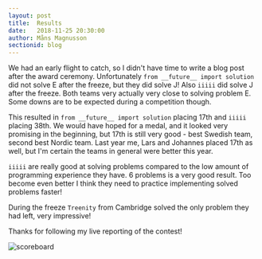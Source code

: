 ```yaml
---
layout: post
title:  Results
date:   2018-11-25 20:30:00
author: Måns Magnusson
sectionid: blog
---
```


We had an early flight to catch, so I didn't have time to write a blog post after the award ceremony. Unfortunately `from __future__ import solution` did not solve E after the freeze, but they did solve J! Also `iiiii` did solve J after the freeze. Both teams very actually very close to solving problem E. Some downs are to be expected during a competition though.

This resulted in `from __future__ import solution` placing 17th and `iiiii` placing 38th. We would have hoped for a medal, and it looked very promising in the beginning, but 17th is still very good - best Swedish team, second best Nordic team. Last year me, Lars and Johannes placed 17th as well, but I'm certain the teams in general were better this year.

`iiiii` are really good at solving problems compared to the low amount of programming experience they have. 6 problems is a very good result. Too become even better I think they need to practice implementing solved problems faster!

During the freeze `Treenity` from Cambridge solved the only problem they had left, very impressive!

Thanks for following my live reporting of the contest!

![scoreboard]({{site.baseurl}}/assets/imgs/181125/full-scoreboard.png)

